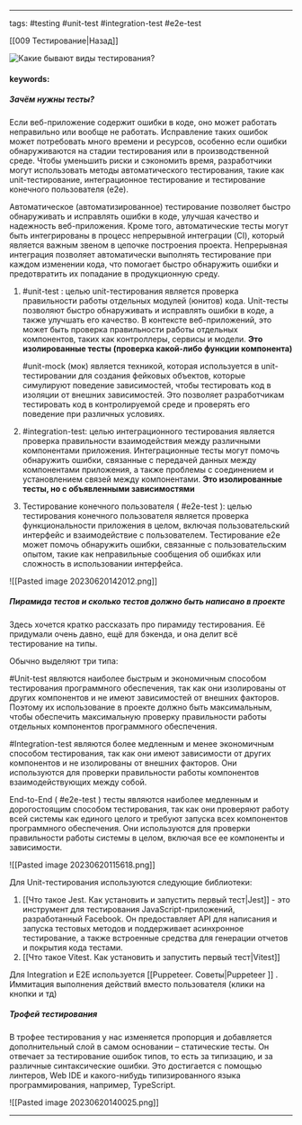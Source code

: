 ____

tags: #testing #unit-test #integration-test #e2e-test

[[009 Тестирование|Назад]]

![Какие бывают виды тестирования?](https://www.youtube.com/watch?v=d3FOPM5QZ9E)

#### keywords:

##### Зачём нужны тесты?

Если веб-приложение содержит ошибки в коде, оно может работать неправильно или вообще не работать. Исправление таких ошибок может потребовать много времени и ресурсов, особенно если ошибки обнаруживаются на стадии тестирования или в производственной среде. Чтобы уменьшить риски и сэкономить время, разработчики могут использовать методы автоматического тестирования, такие как unit-тестирование, интеграционное тестирование и тестирование конечного пользователя (e2e).

Автоматическое (автоматизированное) тестирование позволяет быстро обнаруживать и исправлять ошибки в коде, улучшая качество и надежность веб-приложения. Кроме того, автоматические тесты могут быть интегрированы в процесс непрерывной интеграции (CI), который является важным звеном в цепочке построения проекта. Непрерывная интеграция позволяет автоматически выполнять тестирование при каждом изменении кода, что помогает быстро обнаружить ошибки и предотвратить их попадание в продукционную среду.

1. #unit-test : целью unit-тестирования является проверка правильности работы отдельных модулей (юнитов) кода. Unit-тесты позволяют быстро обнаруживать и исправлять ошибки в коде, а также улучшать его качество. В контексте веб-приложений, это может быть проверка правильности работы отдельных компонентов, таких как контроллеры, сервисы и модели.
    **Это изолированные тесты (проверка какой-либо функции компонента)**
    
    #unit-mock (мок) является техникой, которая используется в unit-тестировании для создания фейковых объектов, которые симулируют поведение зависимостей, чтобы тестировать код в изоляции от внешних зависимостей. Это позволяет разработчикам тестировать код в контролируемой среде и проверять его поведение при различных условиях.
    
2. #integration-test: целью интеграционного тестирования является проверка правильности взаимодействия между различными компонентами приложения. Интеграционные тесты могут помочь обнаружить ошибки, связанные с передачей данных между компонентами приложения, а также проблемы с соединением и установлением связей между компонентами.
	**Это изолированные тесты, но с объявленными зависимостями**

3. Тестирование конечного пользователя ( #e2e-test ): целью тестирования конечного пользователя является проверка функциональности приложения в целом, включая пользовательский интерфейс и взаимодействие с пользователем. Тестирование e2e может помочь обнаружить ошибки, связанные с пользовательским опытом, такие как неправильные сообщения об ошибках или сложность в использовании интерфейса.

![[Pasted image 20230620142012.png]]

##### Пирамида тестов и сколько тестов должно быть написано в проекте

Здесь хочется кратко рассказать про пирамиду тестирования. Её придумали очень давно, ещё для бэкенда, и она делит всё тестирование на типы.

Обычно выделяют три типа:

#Unit-test являются наиболее быстрым и экономичным способом тестирования программного обеспечения, так как они изолированы от других компонентов и не имеют зависимостей от внешних факторов. Поэтому их использование в проекте должно быть максимальным, чтобы обеспечить максимальную проверку правильности работы отдельных компонентов программного обеспечения.

#Integration-test являются более медленным и менее экономичным способом тестирования, так как они имеют зависимости от других компонентов и не изолированы от внешних факторов. Они используются для проверки правильности работы компонентов взаимодействующих между собой.

End-to-End ( #e2e-test ) тесты являются наиболее медленным и дорогостоящим способом тестирования, так как они проверяют работу всей системы как единого целого и требуют запуска всех компонентов программного обеспечения. Они используются для проверки правильности работы системы в целом, включая все ее компоненты и зависимости.

![[Pasted image 20230620115618.png]]

Для Unit-тестирования используются следующие библиотеки:
1. [[Что такое Jest. Как установить и запустить первый тест|Jest]] - это инструмент для тестирования JavaScript-приложений, разработанный Facebook. Он предоставляет API для написания и запуска тестовых методов и поддерживает асинхронное тестирование, а также встроенные средства для генерации отчетов и покрытия кода тестами.
2. [[Что такое Vitest. Как установить и запустить первый тест|Vitest]]

Для Integration и E2E используется [[Puppeteer. Советы|Puppeteer ]] . Иммитация выполнения действий вместо пользователя (клики на кнопки и тд)

##### Трофей тестирования

В трофее тестирования у нас изменяется пропорция и добавляется дополнительный слой в самом основании – статические тесты. Он отвечает за тестирование ошибок типов, то есть за типизацию, и за различные синтаксические ошибки. Это достигается с помощью линтеров, Web IDE и какого-нибудь типизированного языка программирования, например, TypeScript.

![[Pasted image 20230620140025.png]]

_____
